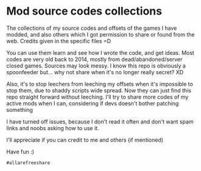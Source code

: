 # Mod source codes collections

The collections of my source codes and offsets of the games I have modded, and also others which I got permission to share or found from the web. Credits given in the specific files =D
 
You can use them learn and see how I wrote the code, and get ideas. Most codes are very old back to 2014, mostly from dead/abandoned/server closed games. Sources may look messy. I know this repo is obviously a spoonfeeder but... why not share when it's no longer really secret? XD

Also, it's to stop leechers from leeching my offsets when it's impossible to stop them, due to shaddy scripts wide spread. Now they can just find this repo straight forward without leeching. I'll try to share more codes of my active mods when I can, considering if devs doesn't bother patching something

I have turned off issues, because I don't read it often and don't want spam links and noobs asking how to use it.

I'll appreciate if you can credit to me and others (if mentioned)

Have fun :)

`#allarefreeshare`